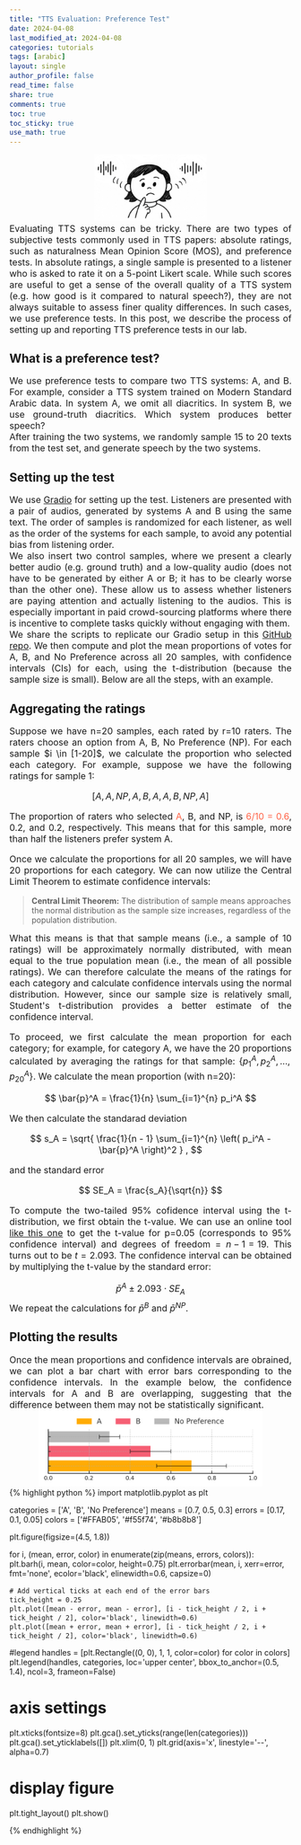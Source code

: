 ```yaml
---
title: "TTS Evaluation: Preference Test"
date: 2024-04-08
last_modified_at: 2024-04-08
categories: tutorials
tags: [arabic]
layout: single
author_profile: false
read_time: false
share: true
comments: true
toc: true
toc_sticky: true
use_math: true
---
```




<div style="text-align: center;">
  <img src="/assets/images/posts/tts_eval.jpg" alt="TTS Evaluation" style="max-width:200px"/>    
</div>
<div style="font-size: 16px; text-align: justify;">
  Evaluating TTS systems can be tricky. There are two types of subjective tests commonly used in TTS papers: absolute ratings, such as naturalness Mean Opinion Score (MOS), and preference tests. In absolute ratings,  a single sample is presented to a listener who is asked to rate it on a 5-point Likert scale. While such scores are useful to get a sense of the overall quality of a TTS system (e.g. how good is it compared to natural speech?), they are not always suitable to assess finer quality differences. In such cases, we use preference tests. In this post, we describe the process of setting up and reporting TTS preference tests in our lab.  

</div>


## What is a preference test?
<div style="font-size: 16px; text-align: justify;">
    We use preference tests to compare two TTS systems: A, and B. For example, consider a TTS system trained on Modern Standard Arabic data. In system A, we omit all diacritics. In system B, we use ground-truth diacritics. Which system produces better speech? <br>
    After training the two systems, we randomly sample 15 to 20 texts from the test set, and generate speech by the two systems.
</div>

## Setting up the test
<div style="font-size: 16px; text-align: justify;">
    We use <a href="https://github.com/gradio-app/gradio">Gradio</a> for setting up the test. Listeners are presented with a pair of audios, generated by systems A and B using the same text. The order of samples is randomized for each listener, as well as the order of the systems for each sample, to avoid any potential bias from listening order. <br>
    We also insert two control samples, where we present a clearly better audio (e.g. ground truth) and a low-quality audio (does not have to be generated by either A or B; it has to be clearly worse than the other one).  These allow us to assess whether listeners are paying attention and actually listening to the audios. This is especially important in paid crowd-sourcing platforms where there is incentive to complete tasks quickly without engaging with them. <br>
    We share the scripts to replicate our Gradio setup in this <a href="https://github.com/Theehawau/tts_evaluation">GitHub repo</a>. 
    We then  compute and plot the mean proportions of votes for A, B, and No Preference across all 20 samples, with confidence intervals (CIs) for each, using the t-distribution (because the sample size is small). Below are all the steps, with an example.
</div>

## Aggregating the ratings
<div style="font-size: 16px; text-align: justify;">
Suppose we have n=20 samples, each rated by r=10 raters. The raters choose an option from A, B, No Preference (NP). For each sample $i \in [1-20]$, we calculate the proportion who selected each category. For example, suppose we have the following ratings for sample 1:

$$
[A, A, NP, A, B, A, A, B, NP, A]
$$

The proportion of raters who selected <a style="color:Tomato">A</a>, B, and NP, is <a style="color:Tomato">$6/10=0.6$</a>, $0.2$, and $0.2$, respectively. This means that for this sample, more than half the listeners prefer system A.<br>

Once we calculate the proportions for all 20 samples, we will have 20 proportions for each category. We can now utilize the Central Limit Theorem to estimate confidence intervals:
</div>

> <strong>Central Limit Theorem:</strong> The distribution of sample means approaches the normal distribution as the sample size increases, regardless of the population distribution.

<div style="font-size: 16px; text-align: justify;">
What this means is that that sample means (i.e., a sample of 10 ratings) will be approximately normally distributed, with mean equal to the true population mean (i.e., the mean of all possible ratings). We can therefore calculate the means of the ratings for each category and calculate confidence intervals using the normal distribution. However, since our sample size is relatively small, Student's t-distribution provides a better estimate of the confidence interval. 

To proceed, we first calculate the mean proportion for each category; for example, for category A, we have the 20 proportions calculated by averaging the ratings for that sample: $\{ p_1^A,  p_2^A, ... ,  p_{20}^A\}$. We calculate the mean proportion (with n=20): 

$$
\bar{p}^A = \frac{1}{n} \sum_{i=1}^{n} p_i^A
$$

We then calculate the standarad deviation 

$$
s_A = \sqrt{ \frac{1}{n - 1} \sum_{i=1}^{n} \left( p_i^A - \bar{p}^A \right)^2 } , 
$$


and the standard error 

$$
SE_A = \frac{s_A}{\sqrt{n}}
$$

To compute the two-tailed 95% cofidence interval using the t-distribution, we first obtain the t-value. We can use an online tool <a href="https://www.statdistributions.com/t/">like this one</a> to get the t-value for p=0.05 (corresponds to 95% confidence interval) and degrees of freedom = $n-1 =19$. This turns out to be $t=2.093$. The confidence interval can be obtained by multiplying the t-value by the standard error:

$$
\bar{p}^A \pm 2.093 \cdot SE_A
$$
We repeat the calculations for $\bar{p}^B$ and  $\bar{p}^{NP}$. 

</div>

## Plotting the results

<div style="font-size: 16px; text-align: justify;">
Once the mean proportions and confidence intervals are obrained, we can plot a bar chart with error bars corresponding to the confidence intervals. In the example below, the confidence intervals for A and B are overlapping, suggesting that the difference between them may not be statistically significant. 
</div>
<div style="text-align: center;">
  <img src="/assets/images/posts/preference_test.png" alt="TTS Evaluation" style="center; max-width:400px"/>    
</div>
<div>
{% highlight python %}
import matplotlib.pyplot as plt

categories = ['A', 'B', 'No Preference']
means = [0.7, 0.5, 0.3]
errors = [0.17, 0.1, 0.05] 
colors = ['#FFAB05', '#f55f74', '#b8b8b8']

plt.figure(figsize=(4.5, 1.8))

for i, (mean, error, color) in enumerate(zip(means, errors, colors)):
    plt.barh(i, mean, color=color, height=0.75)
    plt.errorbar(mean, i, xerr=error, fmt='none', ecolor='black', elinewidth=0.6, capsize=0)

    # Add vertical ticks at each end of the error bars
    tick_height = 0.25
    plt.plot([mean - error, mean - error], [i - tick_height / 2, i + tick_height / 2], color='black', linewidth=0.6)
    plt.plot([mean + error, mean + error], [i - tick_height / 2, i + tick_height / 2], color='black', linewidth=0.6)

#legend
handles = [plt.Rectangle((0, 0), 1, 1, color=color) for color in colors]
plt.legend(handles, categories, loc='upper center', bbox_to_anchor=(0.5, 1.4), ncol=3, frameon=False)

# axis settings
plt.xticks(fontsize=8)
plt.gca().set_yticks(range(len(categories)))
plt.gca().set_yticklabels([]) 
plt.xlim(0, 1)
plt.grid(axis='x', linestyle='--', alpha=0.7)

# display figure
plt.tight_layout()
plt.show()


{% endhighlight %}
</div>

